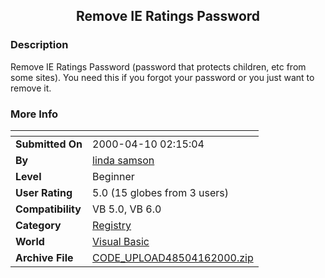 ﻿<div align="center">

## Remove IE Ratings Password


</div>

### Description

Remove IE Ratings Password (password that protects children, etc from some sites). You need this if you forgot your password or you just want to remove it.
 
### More Info
 


<span>             |<span>
---                |---
**Submitted On**   |2000-04-10 02:15:04
**By**             |[linda samson](https://github.com/Planet-Source-Code/PSCIndex/blob/master/ByAuthor/linda-samson.md)
**Level**          |Beginner
**User Rating**    |5.0 (15 globes from 3 users)
**Compatibility**  |VB 5\.0, VB 6\.0
**Category**       |[Registry](https://github.com/Planet-Source-Code/PSCIndex/blob/master/ByCategory/registry__1-36.md)
**World**          |[Visual Basic](https://github.com/Planet-Source-Code/PSCIndex/blob/master/ByWorld/visual-basic.md)
**Archive File**   |[CODE\_UPLOAD48504162000\.zip](https://github.com/Planet-Source-Code/linda-samson-remove-ie-ratings-password__1-7312/archive/master.zip)









